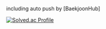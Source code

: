 including auto push by  [BaekjoonHub]

[![Solved.ac Profile](http://mazassumnida.wtf/api/v2/generate_badge?boj=leejay)](https://solved.ac/leejay/)
